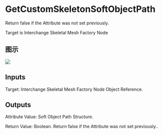 # GetCustomSkeletonSoftObjectPath

Return false if the Attribute was not set previously.

Target is Interchange Skeletal Mesh Factory Node

## 图示

![]($-20221218-19330836.png)

## Inputs

Target: Interchange Skeletal Mesh Factory Node Object Reference.  

## Outputs

Attribute Value: Soft Object Path Structure.

Return Value: Boolean. Return false if the Attribute was not set previously..

